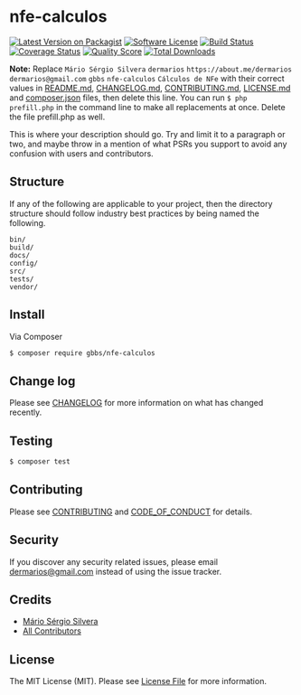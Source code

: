 # nfe-calculos

[![Latest Version on Packagist][ico-version]][link-packagist]
[![Software License][ico-license]](LICENSE.md)
[![Build Status][ico-travis]][link-travis]
[![Coverage Status][ico-scrutinizer]][link-scrutinizer]
[![Quality Score][ico-code-quality]][link-code-quality]
[![Total Downloads][ico-downloads]][link-downloads]

**Note:** Replace ```Mário Sérgio Silvera``` ```dermarios``` ```https://about.me/dermarios``` ```dermarios@gmail.com``` ```gbbs``` ```nfe-calculos``` ```Cálculos de NFe``` with their correct values in [README.md](README.md), [CHANGELOG.md](CHANGELOG.md), [CONTRIBUTING.md](CONTRIBUTING.md), [LICENSE.md](LICENSE.md) and [composer.json](composer.json) files, then delete this line. You can run `$ php prefill.php` in the command line to make all replacements at once. Delete the file prefill.php as well.

This is where your description should go. Try and limit it to a paragraph or two, and maybe throw in a mention of what
PSRs you support to avoid any confusion with users and contributors.

## Structure

If any of the following are applicable to your project, then the directory structure should follow industry best practices by being named the following.

```
bin/        
build/
docs/
config/
src/
tests/
vendor/
```


## Install

Via Composer

``` bash
$ composer require gbbs/nfe-calculos
```

## Change log

Please see [CHANGELOG](CHANGELOG.md) for more information on what has changed recently.

## Testing

``` bash
$ composer test
```

## Contributing

Please see [CONTRIBUTING](CONTRIBUTING.md) and [CODE_OF_CONDUCT](CODE_OF_CONDUCT.md) for details.

## Security

If you discover any security related issues, please email dermarios@gmail.com instead of using the issue tracker.

## Credits

- [Mário Sérgio Silvera][link-author]
- [All Contributors][link-contributors]

## License

The MIT License (MIT). Please see [License File](LICENSE.md) for more information.

[ico-version]: https://img.shields.io/packagist/v/gbbs/nfe-calculos.svg?style=flat-square
[ico-license]: https://img.shields.io/badge/license-MIT-brightgreen.svg?style=flat-square
[ico-travis]: https://img.shields.io/travis/gbbs/nfe-calculos/master.svg?style=flat-square
[ico-scrutinizer]: https://img.shields.io/scrutinizer/coverage/g/gbbs/nfe-calculos.svg?style=flat-square
[ico-code-quality]: https://img.shields.io/scrutinizer/g/gbbs/nfe-calculos.svg?style=flat-square
[ico-downloads]: https://img.shields.io/packagist/dt/gbbs/nfe-calculos.svg?style=flat-square

[link-packagist]: https://packagist.org/packages/gbbs/nfe-calculos
[link-travis]: https://travis-ci.org/gbbs/nfe-calculos
[link-scrutinizer]: https://scrutinizer-ci.com/g/gbbs/nfe-calculos/code-structure
[link-code-quality]: https://scrutinizer-ci.com/g/gbbs/nfe-calculos
[link-downloads]: https://packagist.org/packages/gbbs/nfe-calculos
[link-author]: https://bitbucket.org/dermarios
[link-contributors]: ../../contributors
